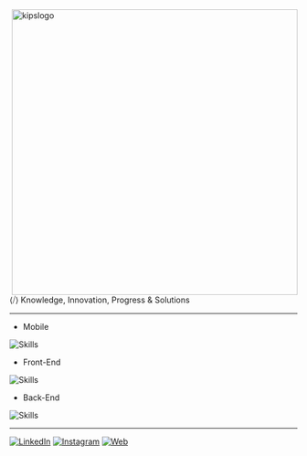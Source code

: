 
<img src="https://github.com/kipstech/.github/assets/104142117/0ff5f482-2226-4058-8d87-f4fd5777ee95" alt="kipslogo" min-width="400px" max-width="400px" width="500px" align="right">

<p align="left"> 
  ⟨⧸⟩ Knowledge, Innovation, Progress & Solutions
</p>

---

- Mobile
  
![Skills](https://skillicons.dev/icons?i=dart,flutter,react,swift,kotlin)

- Front-End
  
![Skills](https://skillicons.dev/icons?i=js,react,next,vue,nuxt)

- Back-End
  
![Skills](https://skillicons.dev/icons?i=python,cs,dotnet,nodejs,nest)

---

[![LinkedIn](https://img.shields.io/badge/-LinkedIn-%23333?style=for-the-badge&logo=linkedin&logoColor=8257E5)](https://www.linkedin.com/company/kipstech)
[![Instagram](https://img.shields.io/badge/Instagram-%23333?style=for-the-badge&logo=instagram&logoColor=8257E5)](https://instagram.com/kips.tech)
[![Web](https://img.shields.io/badge/Site-%23333?style=for-the-badge&logo=googlechrome&logoColor=8257E5)](https://kips.tech)
